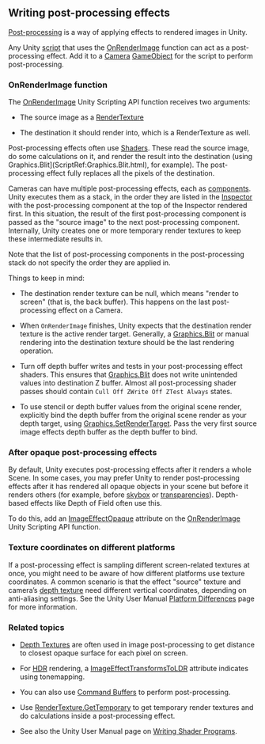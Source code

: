 ## Writing post-processing effects

[Post-processing](PostProcessingOverview) is a way of applying effects to rendered images in Unity.

Any Unity [script](CreatingAndUsingScripts) that uses the  [OnRenderImage](scriptref:Camera.OnRenderImage) function can act as a post-processing effect. Add it to a [Camera](class-Camera) [GameObject](GameObjects) for the script to perform post-processing.

### OnRenderImage function

The [OnRenderImage](scriptref:Camera.OnRenderImage) Unity Scripting API function receives two arguments: 

* The source image as a [RenderTexture](class-RenderTexture) 

* The destination it should render into, which is a  RenderTexture as well.

Post-processing effects often use [Shaders](class-Shader). These read the source image, do some calculations on it, and render the result into the destination (using Graphics.Blit](ScriptRef:Graphics.Blit.html), for example). The post-processing effect fully replaces all the pixels of the destination.

Cameras can have multiple post-processing effects, each as [components](UsingComponents). Unity executes them as a stack, in the order they are listed in the [Inspector](UsingTheInspector) with the post-processing component at the top of the Inspector rendered first. In this situation, the result of the first post-processing component is passed as the "source image" to the next post-processing component. Internally, Unity creates one or more temporary render textures to keep these intermediate results in.

Note that the list of post-processing components in the post-processing stack do not specify the order they are applied in.

Things to keep in mind:

* The destination render texture can be null, which means "render to screen" (that is, the back buffer). This happens on the last post-processing effect on a Camera.

* When `OnRenderImage` finishes, Unity expects that the destination render texture is the active render target. Generally, a [Graphics.Blit](ScriptRef:Graphics.Blit.html) or manual rendering into the destination texture should be the last rendering operation.

* Turn off depth buffer writes and tests in your post-processing effect shaders. This ensures that [Graphics.Blit](ScriptRef:Graphics.Blit.html) does not write unintended values into destination Z buffer. Almost all post-processing shader passes should contain `Cull Off ZWrite Off ZTest Always` states.

* To use stencil or depth buffer values from the original scene render, explicitly bind the depth buffer from the original scene render as your depth target, using [Graphics.SetRenderTarget](ScriptRef:Graphics.SetRenderTarget.html). Pass the very first source image effects depth buffer as the depth buffer to bind.

### After opaque post-processing effects

By default, Unity executes post-processing effects after it renders a whole Scene. In some cases, you may prefer Unity to render post-processing effects after it has rendered all opaque objects in your scene but before it renders others (for example, before [skybox](class-Skybox) or [transparencies](StandardShaderMaterialParameterAlbedoColor)). Depth-based effects like Depth of Field often use this.

To do this, add an [ImageEffectOpaque](ScriptRef:ImageEffectOpaque.html) attribute on the [OnRenderImage](ScriptRef:Camera.html) Unity Scripting API function.

### Texture coordinates on different platforms

If a post-processing effect is sampling different screen-related textures at once, you might need to be aware of how different platforms use texture coordinates. A common scenario is that the effect "source" texture and camera’s [depth texture](SL-CameraDepthTexture) need different vertical coordinates, depending on anti-aliasing settings. See the Unity User Manual [Platform Differences](SL-PlatformDifferences) page for more information.

### Related topics

* [Depth Textures](SL-CameraDepthTexture) are often used in image post-processing to get distance to closest opaque surface for each pixel on screen.

* For [HDR](HDR) rendering, a [ImageEffectTransformsToLDR](ScriptRef:ImageEffectTransformsToLDR.html) attribute indicates using tonemapping.

* You can also use [Command Buffers](GraphicsCommandBuffers) to perform post-processing.

* Use [RenderTexture.GetTemporary](ScriptRef:RenderTexture.GetTemporary.html) to get temporary render textures and do calculations inside a post-processing effect.

* See also the Unity User Manual page on [Writing Shader Programs](SL-ShaderPrograms).

